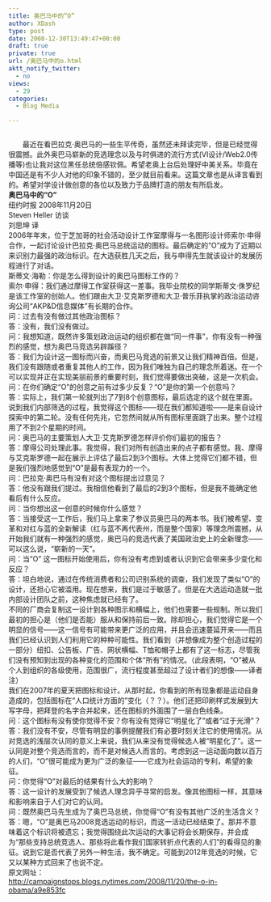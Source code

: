 ```yaml
---
title: 奥巴马中的”O”
author: XDash
type: post
date: 2008-12-30T13:49:47+00:00
draft: true
private: true
url: /奥巴马中的o.html
aktt_notify_twitter:
  - no
views:
  - 29
categories:
  - Blog Media

---
```

<div align='center'>
  <img decoding="async" src="attachments/month_0812/l20081230214849.jpg" border="0" alt="" />
</div>

　　最近在看巴拉克·奥巴马的一些生平传奇，虽然还未拜读完毕，但是已经觉得很震撼。此外奥巴马崭新的竞选理念以及与时俱进的流行方式(VI设计/Web2.0传播等)也让我对这位黑任总统倍感钦佩。希望老奥上台后处理好中美关系。毕竟在中国还是有不少人对他的印象不错的，至少就目前看来。这篇文章也是从译言看到的。希望对学设计做创意的各位以及致力于品牌打造的朋友有所启发。  
**奥巴马中的“O”**  
纽约时报 2008年11月20日  
Steven Heller 访谈  
刘思坤 译  
2006年年末，位于芝加哥的社会活动设计工作室摩得与一名图形设计师索尔·申得合作，一起讨论设计巴拉克·奥巴马总统运动的图标。最后确定的“O”成为了近期以来识别力最强的政治标识。在大选获胜几天之后，我与申得先生就该设计的发展历程进行了对话。  
斯蒂文·海勒：你是怎么得到设计的奥巴马图标工作的？  
索尔·申得：我们通过摩得工作室获得这一差事。我毕业院校的同学斯蒂文·侏罗纪是该工作室的创始人。他们跟由大卫·艾克斯罗德和大卫·普乐菲执掌的政治运动咨询公司“AKP&D信息媒体”有长期的合作。  
问：过去有没有做过其他政治图标？  
答：没有，我们没有做过。  
问：我想知道，既然许多策划政治运动的组织都在做“同一件事”，你有没有一种强烈的感觉，想为奥巴马竞选另辟蹊径？  
答：我们为设计这一图标而兴奋，而奥巴马竞选的前景又让我们精神百倍。但是，我们没有跟随或者重复其他人的工作，因为我们唯独为自己的理念所着迷。在一个可以实现并正在实现美丽前景的重要时刻，我们觉得要做出突破，这是一次机会。  
问：在你们确定“O”的创意之前有过多少反复？“O”是你的第一个创意吗？  
答：实际上，我们第一轮就列出了7到8个创意图标，最后选定的这个就在里面。说到我们内部筛选的过程，我觉得这个图标——现在我们都知道啦——是来自设计探索中的第二轮。没有任何先兆，它忽然间就从所有图标里面跳了出来。整个过程用了不到2个星期的时间。  
问：奥巴马的主要策划人大卫·艾克斯罗德怎样评价你们最初的报告？  
答：摩得公司处理此事。我觉得，我们对所有创造出来的点子都有感觉。我、摩得与艾克斯罗德一起在展示上评估了最后2到3个图标。大体上觉得它们都不错，但是我们强烈地感觉到“O”是最有表现力的一个。  
问：巴拉克·奥巴马有没有对这个图标提出过意见？  
答：他没有跟我们提过。我相信他看到了最后的2到3个图标，但是我不能确定他看后有什么反应。  
问：当你想出这一创意的时候你什么感觉？  
答：当接受这一工作后，我们马上拿来了参议员奥巴马的两本书。我们被希望、变革和对红与蓝的全新解读（红与蓝不再代表州，而是整个国家）等理念所震撼，从开始我们就有一种强烈的感觉，奥巴马的竞选代表了美国政治史上的全新理念——可以这么说，“崭新的一天”。  
问：当“O” 这一图标开始使用后，你有没有考虑到或者认识到它会带来多少变化和反应？  
答：坦白地说，通过在传统消费者和公司识别系统的调查，我们发现了类似“O”的设计，还担心它被滥用。现在想来，我们是过于敏感了。但是在大选运动造就一批内部设计团队之前，这种焦虑就已经有了。  
不同的厂商会复制这一设计到各种图示和横幅上，他们也需要一些规制。所以我们最初的担心是（他们是否能）服从和保持前后一致。除却担心，我们觉得它是一个明显的信号——这一信号有可能带来更广泛的应用，并且会迅速蔓延开来——而且我们已经认识到人们利用它的种种可能性。我们看到（并想像成为整个创造过程的一部分）纽扣、公告板、广告、网状横幅、T恤和帽子上都有了这一标志，尽管我们没有预知到出现的各种变化的范围和个体“所有”的情况。（此段表明，“O”被从个人到组织的各级使用，范围很广，流行程度甚至超过了设计者们的想像——译者注）  
我们在2007年的夏天把图标和设计。从那时起，你看到的所有现象都是运动自身造成的，包括图标在“人口统计方面的”变化（？？）。他们还把印刷样式发展到大写字母，把拜登的名字合并起来，还在图标的外面围了一层白色线条。  
问：这个图标有没有使你觉得不安？你有没有觉得它“明星化了”或者“过于光滑”？  
答：我们没有不安，尽管有明显的事例提醒我们有必要时刻关注它的使用情况。从对竞选的浅层次认同的意义上来说，我们从来没有觉得候选人被“明星化了”。这一认同是对整个竞选而言的，而不是对候选人而言的。考虑到这一运动面向数以百万的人们，“O”很可能成为更为广泛的象征——它成为社会运动的专利，希望的象征。  
问：你觉得“O”对最后的结果有什么大的影响？  
答：这一设计的发展受到了候选人理念异乎寻常的启发。像其他图标一样，其意味和影响来自于人们对它的认同。  
问：既然奥巴马先生成为了奥巴马总统，你觉得“O”有没有其他广泛的生活含义？  
答：嗯，“O”是奥巴马2008竞选运动的标识，而这一活动已经结束了。那并不意味着这个标识将被遗忘；我觉得围绕此次运动的大事记将会长期保存，并会成为“那些支持总统竞选人、那些将此看作我们国家转折点代表的人们”的看得见的象征。说到它是否代表了另外一种生活，我不确定。可能到2012年竞选的时候，它又以某种方式回来了也说不定。  
原文网址：  
http://campaignstops.blogs.nytimes.com/2008/11/20/the-o-in-obama/a9e853fc
